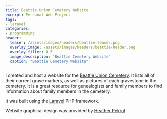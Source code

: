 ```yaml
---
title: Beattie Union Cemetery Website
excerpt: Personal Web Project
tags:
- laravel
categories:
- programming
header:
  teaser: /assets/images/headers/beattie-teaser.png
  overlay_image: /assets/images/headers/beattie-header.png
  overlay_filter: 0.5
  image_description: "Beattie Cemetery Website"
  caption: "Beattie Cemetery Website"
---
```


I created and host a website for the [Beattie Union Cemetery](http://beattieunioncemetery.org/). It lists all of their current grave markers, as well as pictures of each gravestone in the cemetery. It is a great resource for genealogists and family members to find information about family members in the cemetery.

It was built using the [Laravel](https://laravel.com/) PHP framework.

Website graphical design was provided by [Heather Pekrul](https://www.linkedin.com/in/heatherpekrul/)
